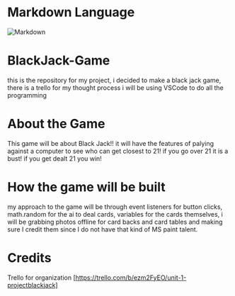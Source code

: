 # Markdown Language

![Markdown](https://justyy.com/wp-content/uploads/2016/01/markdown-syntax-language.png)

# BlackJack-Game

this is the repository for my project, i decided to make a black jack game, there is a trello for my thought process i will be using VSCode to do all the programming

# About the Game

This game will be about Black Jack!! it will have the features of palying against a computer to see who can get closest to 21! if you go over 21 it is a bust! if you get dealt 21 you win!

# How the game will be built

my approach to the game will be through event listeners for button clicks, math.random for the ai to deal cards, variables for the cards themselves, i will be grabbing photos offline for card backs and card tables and making sure I credit them since I do not have that kind of MS paint talent.

# Credits

Trello for organization [https://trello.com/b/ezm2FyEO/unit-1-projectblackjack]
